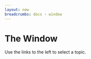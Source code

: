 ```yaml
---
layout: new
breadcrumbs: docs › window
---
```


# The Window

Use the links to the left to select a topic.
